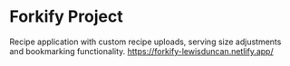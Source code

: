 # Forkify Project

Recipe application with custom recipe uploads, serving size adjustments and bookmarking functionality.
https://forkify-lewisduncan.netlify.app/
